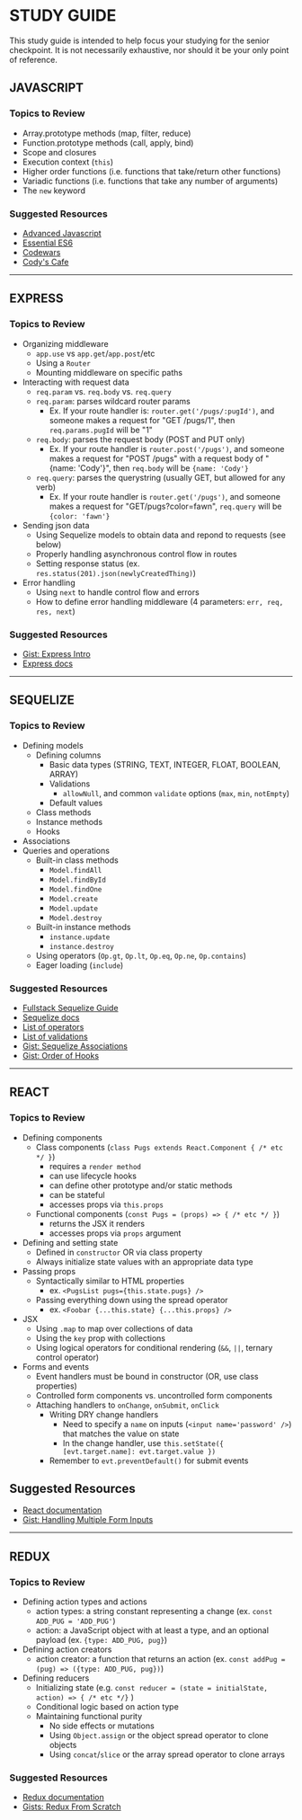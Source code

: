 # STUDY GUIDE

This study guide is intended to help focus your studying for the senior checkpoint. It is not necessarily exhaustive, nor should it be your only point of reference.

## JAVASCRIPT

### Topics to Review
- Array.prototype methods (map, filter, reduce)
- Function.prototype methods (call, apply, bind)
- Scope and closures
- Execution context (`this`)
- Higher order functions (i.e. functions that take/return other functions)
- Variadic functions (i.e. functions that take any number of arguments)
- The `new` keyword

### Suggested Resources
- [Advanced Javascript](https://learn.fullstackacademy.com/workshop/57a21d1d39616e0300f91dd6/landing)
- [Essential ES6](https://learn.fullstackacademy.com/workshop/5844439180a5560004e6e1c8/landing)
- [Codewars](https://www.codewars.com)
- [Cody's Cafe](https://github.com/FullstackAcademy/codys-cafe)

---

## EXPRESS

### Topics to Review
- Organizing middleware
  - `app.use` vs `app.get`/`app.post`/etc
  - Using a `Router`
  - Mounting middleware on specific paths
- Interacting with request data
  - `req.param` vs. `req.body` vs. `req.query`
  - `req.param`: parses wildcard router params
    - Ex. If your route handler is: `router.get('/pugs/:pugId')`, and someone makes a request for "GET /pugs/1", then `req.params.pugId` will be "1"
  - `req.body`: parses the request body (POST and PUT only)
    - Ex. If your route handler is `router.post('/pugs')`, and someone makes a request for "POST /pugs" with a request body of "{name: 'Cody'}", then `req.body` will be `{name: 'Cody'}`
  - `req.query`: parses the querystring (usually GET, but allowed for any verb)
    - Ex. If your route handler is `router.get('/pugs')`, and someone makes a request for "GET/pugs?color=fawn", `req.query` will be `{color: 'fawn'}`
- Sending json data
  - Using Sequelize models to obtain data and repond to requests (see below)
  - Properly handling asynchronous control flow in routes
  - Setting response status (ex. `res.status(201).json(newlyCreatedThing)`)
- Error handling
  - Using `next` to handle control flow and errors
  - How to define error handling middleware (4 parameters: `err, req, res, next`)

### Suggested Resources
- [Gist: Express Intro](https://gist.github.com/tmkelly28/e00d4e4b8d38b9605706e107741a11e6)
- [Express docs](http://expressjs.com/)

---

## SEQUELIZE

### Topics to Review
- Defining models
  - Defining columns
    - Basic data types (STRING, TEXT, INTEGER, FLOAT, BOOLEAN, ARRAY)
    - Validations
      - `allowNull`, and common `validate` options (`max`, `min`, `notEmpty`)
    - Default values
  - Class methods
  - Instance methods
  - Hooks
- Associations
- Queries and operations
  - Built-in class methods
    - `Model.findAll`
    - `Model.findById`
    - `Model.findOne`
    - `Model.create`
    - `Model.update`
    - `Model.destroy`
  - Built-in instance methods
    - `instance.update`
    - `instance.destroy`
  - Using operators (`Op.gt`, `Op.lt`, `Op.eq`, `Op.ne`, `Op.contains`)
  - Eager loading (`include`)

### Suggested Resources
- [Fullstack Sequelize Guide](https://sequelize-guides.netlify.com/)
- [Sequelize docs](http://docs.sequelizejs.com/)
- [List of operators](http://docs.sequelizejs.com/manual/tutorial/querying.html#operators)
- [List of validations](http://docs.sequelizejs.com/manual/tutorial/models-definition.html#validations)
- [Gist: Sequelize Associations](https://gist.github.com/joedotjs/4a57c5e2037fa15a25fe52131a21ae91)
- [Gist: Order of Hooks](https://gist.github.com/tmkelly28/600ed87dc79f27f06029ee68571f820f)

---

## REACT

### Topics to Review
- Defining components
  - Class components (`class Pugs extends React.Component { /* etc */ }`)
    - requires a `render method`
    - can use lifecycle hooks
    - can define other prototype and/or static methods
    - can be stateful
    - accesses props via `this.props`
  - Functional components (`const Pugs = (props) => { /* etc */ }`)
    - returns the JSX it renders
    - accesses props via `props` argument
- Defining and setting state
  - Defined in `constructor` OR via class property
  - Always initialize state values with an appropriate data type
- Passing props
  - Syntactically similar to HTML properties
    - ex. `<PugsList pugs={this.state.pugs} />`
  - Passing everything down using the spread operator
    - ex. `<Foobar {...this.state} {...this.props} />`
- JSX
  - Using `.map` to map over collections of data
  - Using the `key` prop with collections
  - Using logical operators for conditional rendering (`&&`, `||`, ternary control operator)
- Forms and events
  - Event handlers must be bound in constructor (OR, use class properties)
  - Controlled form components vs. uncontrolled form components
  - Attaching handlers to `onChange`, `onSubmit`, `onClick`
    - Writing DRY change handlers
      - Need to specify a `name` on inputs (`<input name='password' />`) that matches the value on state
      - In the change handler, use `this.setState({ [evt.target.name]: evt.target.value })`
    - Remember to `evt.preventDefault()` for submit events

## Suggested Resources
- [React documentation](https://reactjs.org/docs/hello-world.html)
- [Gist: Handling Multiple Form Inputs](https://gist.github.com/tmkelly28/09f608984cf79d2eee718773f519a4d1)

---

## REDUX

### Topics to Review
- Defining action types and actions
  - action types: a string constant representing a change (ex. `const ADD_PUG = 'ADD_PUG'`)
  - action: a JavaScript object with at least a type, and an optional payload (ex. `{type: ADD_PUG, pug}`)
- Defining action creators
  - action creator: a function that returns an action (ex. `const addPug = (pug) => ({type: ADD_PUG, pug})`)
- Defining reducers
  - Initializing state (e.g. `const reducer = (state = initialState, action) => { /* etc */}` )
  - Conditional logic based on action type
  - Maintaining functional purity
    - No side effects or mutations
    - Using `Object.assign` or the object spread operator to clone objects
    - Using `concat`/`slice` or the array spread operator to clone arrays

### Suggested Resources
- [Redux documentation](https://redux.js.org/)
- [Gists: Redux From Scratch](https://learn.fullstackacademy.com/workshop/5ab51fb58b62ab0004347043/content/5ab6b1b326dbca0004d8b8d1/text)
